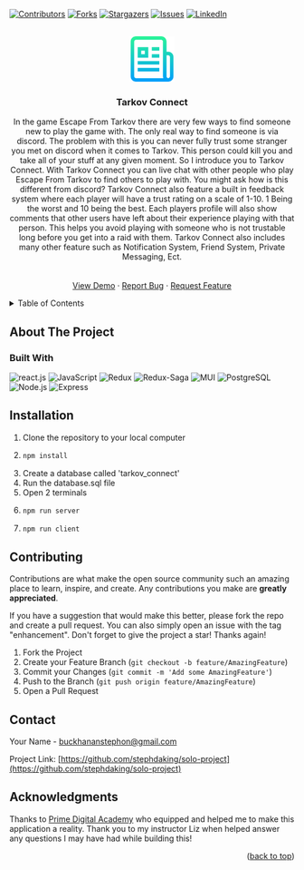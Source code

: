<div id="top"></div>

[![Contributors][contributors-shield]][contributors-url] [![Forks][forks-shield]][forks-url] [![Stargazers][stars-shield]][stars-url] [![Issues][issues-shield]][issues-url] [![LinkedIn][linkedin-shield]][linkedin-url]

<br />
<div align="center">
  <a href="https://github.com/stephdaking/solo-project">
    <img src="logo.png" alt="Logo" width="80" height="80">
  </a>

<h3 align="center">Tarkov Connect</h3>

  <p align="center">
    In the game Escape From Tarkov there are very few ways to find someone new to play the game with. The only real way to find someone is via discord. The problem with this is you can never fully trust some stranger you met on discord when it comes to Tarkov. This person could kill you and take all of your stuff at any given moment. So I introduce you to Tarkov Connect. With Tarkov Connect you can live chat with other people who play Escape From Tarkov to find others to play with. You might ask how is this different from discord? Tarkov Connect also feature a built in feedback system where each player will have a trust rating on a scale of 1-10. 1 Being the worst and 10 being the best. Each players profile will also show comments that other users have left about their experience playing with that person. This helps you avoid playing with someone who is not trustable long before you get into a raid with them. Tarkov Connect also includes many other feature such as Notification System, Friend System, Private Messaging, Ect.
    <br />
    <br />
    <br />
    <a href="https://tarkov-connect.herokuapp.com/#/login">View Demo</a>
    ·
    <a href="https://github.com/stephdaking/solo-project/issues">Report Bug</a>
    ·
    <a href="https://github.com/stephdaking/solo-project/issues">Request Feature</a>
  </p>
</div>

<!-- TABLE OF CONTENTS -->
<details>
  <summary>Table of Contents</summary>
  <ol>
    <li>
      <a href="#about-the-project">About The Project</a>
      <ul>
        <li><a href="#built-with">Built With</a></li>
      </ul>
    </li>
    <li>
      <a href="#getting-started">Getting Started</a>
      <ul>
        <li><a href="#prerequisites">Prerequisites</a></li>
        <li><a href="#installation">Installation</a></li>
      </ul>
    </li>
    <li><a href="#usage">Usage</a></li>
    <li><a href="#contributing">Contributing</a></li>
    <li><a href="#contact">Contact</a></li>
    <li><a href="#acknowledgments">Acknowledgments</a></li>
  </ol>
</details>

## About The Project

### Built With

![react.js] ![JavaScript] ![Redux] ![Redux-Saga] ![MUI] ![PostgreSQL] ![Node.js] ![Express]

## Installation

1. Clone the repository to your local computer
2. ```sh
   npm install
   ```
3. Create a database called 'tarkov_connect'
4. Run the database.sql file
5. Open 2 terminals
6. ```sh
   npm run server
   ```
7. ```sh
   npm run client
   ```

## Contributing

Contributions are what make the open source community such an amazing place to learn, inspire, and create. Any contributions you make are **greatly appreciated**.

If you have a suggestion that would make this better, please fork the repo and create a pull request. You can also simply open an issue with the tag "enhancement". Don't forget to give the project a star! Thanks again!

1. Fork the Project
2. Create your Feature Branch (`git checkout -b feature/AmazingFeature`)
3. Commit your Changes (`git commit -m 'Add some AmazingFeature'`)
4. Push to the Branch (`git push origin feature/AmazingFeature`)
5. Open a Pull Request

## Contact

Your Name - buckhananstephon@gmail.com

Project Link: [https://github.com/stephdaking/solo-project](https://github.com/stephdaking/solo-project)

<!-- ACKNOWLEDGMENTS -->

## Acknowledgments

Thanks to [Prime Digital Academy](www.primeacademy.io) who equipped and helped me to make this application a reality. Thank you to my instructor Liz when helped answer any questions I may have had while building this!

<p align="right">(<a href="#top">back to top</a>)</p>

<!-- MARKDOWN LINKS & IMAGES -->
<!-- https://www.markdownguide.org/basic-syntax/#reference-style-links -->

[contributors-shield]: https://img.shields.io/github/contributors/stephdaking/weekend-movie-sagas.svg?style=for-the-badge
[contributors-url]: https://github.com/stephdaking/solo-project/graphs/contributors
[forks-shield]: https://img.shields.io/github/forks/stephdaking/weekend-movie-sagas.svg?style=for-the-badge
[forks-url]: https://github.com/stephdaking/solo-project/network/members
[stars-shield]: https://img.shields.io/github/stars/stephdaking/weekend-movie-sagas.svg?style=for-the-badge
[stars-url]: https://github.com/stephdaking/solo-project/stargazers
[issues-shield]: https://img.shields.io/github/issues/stephdaking/weekend-movie-sagas.svg?style=for-the-badge
[issues-url]: https://github.com/stephdaking/solo-project/issues
[linkedin-shield]: https://img.shields.io/badge/-LinkedIn-black.svg?style=for-the-badge&logo=linkedin&colorB=555
[linkedin-url]: https://linkedin.com/in/stephonbuckhanan
[react.js]: https://img.shields.io/badge/React-20232A?style=for-the-badge&logo=react&logoColor=61DAFB
[javascript]: https://img.shields.io/badge/JavaScript-20232A?style=for-the-badge&logo=JavaScript&logoColor=F7DF1E
[redux]: https://img.shields.io/badge/Redux-20232A?style=for-the-badge&logo=Redux&logoColor=764ABC
[redux-saga]: https://img.shields.io/badge/Redux_Saga-20232A?style=for-the-badge&logo=Redux-Saga&logoColor=999999
[mui]: https://img.shields.io/badge/Material_UI-20232A?style=for-the-badge&logo=MUI&logoColor=007FFF
[postgresql]: https://img.shields.io/badge/PostgreSQL-20232A?style=for-the-badge&logo=PostgreSQL&logoColor=4169E1
[node.js]: https://img.shields.io/badge/Node.js-20232A?style=for-the-badge&logo=Node.js&logoColor=339933
[express]: https://img.shields.io/badge/Express.js-20232A?style=for-the-badge&logo=Express&logoColor=F7DF1E
